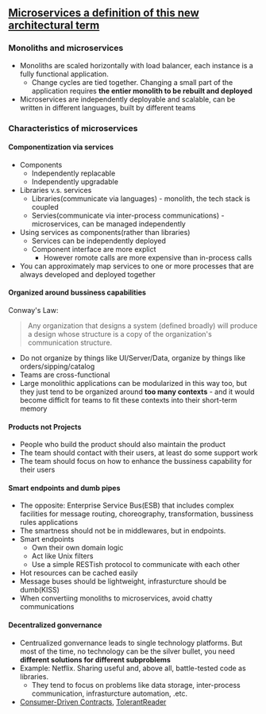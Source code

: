 ## [Microservices a definition of this new architectural term](http://martinfowler.com/articles/microservices.html)

### Monoliths and microservices

* Monoliths are scaled horizontally with load balancer, each instance is a fully functional application.
  * Change cycles are tied together. Changing a small part of the application requires **the entier monolith to be rebuilt and deployed**
* Microservices are independently deployable and scalable, can be written in different languages, built by different teams

### Characteristics of microservices

#### Componentization via services

* Components
  * Independently replacable
  * Independently upgradable
* Libraries v.s. services
  * Libraries(communicate via languages) - monolith, the tech stack is coupled
  * Servies(communicate via inter-process communications) - microservices, can be managed independently
* Using services as components(rather than libraries)
  * Services can be independently deployed
  * Component interface are more explict
    * However romote calls are more expensive than in-process calls
* You can approximately map services to one or more processes that are always developed and deployed together

#### Organized around bussiness capabilities

Conway's Law:

> Any organization that designs a system (defined broadly) will produce a design whose structure is a copy of the organization's communication structure.

* Do not organize by things like UI/Server/Data, organize by things like orders/sipping/catalog
* Teams are cross-functional
* Large monolithic applications can be modularized in this way too, but they just tend to be organized around **too many contexts** - and it would become difficlt for teams to fit these contexts into their short-term memory

#### Products not Projects

* People who build the product should also maintain the product
* The team should contact with their users, at least do some support work
* The team should focus on how to enhance the bussiness capability for their users

#### Smart endpoints and dumb pipes

* The opposite: Enterprise Service Bus(ESB) that includes complex facilities for message routing, choreography, transformation, bussiness rules applications
* The smartness should not be in middlewares, but in endpoints.
* Smart endpoints
  * Own their own domain logic
  * Act like Unix filters
  * Use a simple RESTish protocol to communicate with each other
* Hot resources can be cached easily
* Message buses should be lightweight, infrasturcture should be dumb(KISS)
* When convertiing monoliths to microservices, avoid chatty communications

#### Decentralized gonvernance

* Centrualized gonvernance leads to single technology platforms. But most of the time, no technology can be the silver bullet, you need **different solutions for different subproblems**
* Example: Netflix. Sharing useful and, above all, battle-tested code as libraries.
  * They tend to focus on problems like data storage, inter-process communication, infrasturcture automation, .etc.
* [Consumer-Driven Contracts](http://martinfowler.com/articles/consumerDrivenContracts.html), [TolerantReader](http://martinfowler.com/bliki/TolerantReader.html)
